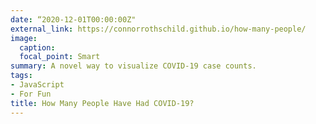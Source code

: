 ```yaml
---
date: “2020-12-01T00:00:00Z"
external_link: https://connorrothschild.github.io/how-many-people/
image:
  caption: 
  focal_point: Smart
summary: A novel way to visualize COVID-19 case counts.
tags:
- JavaScript
- For Fun
title: How Many People Have Had COVID-19?
---
```

